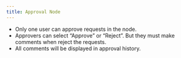 ```yaml
---
title: Approval Node
---
```


- Only one user can approve requests in the node.
- Approvers can select “Approve” or “Reject”. But they must make comments when reject the requests.
- All comments will be displayed in approval history.

